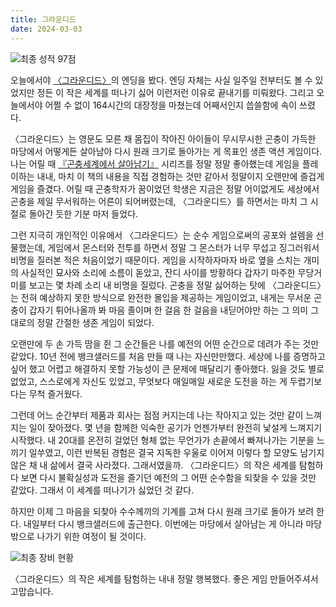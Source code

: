 ```yaml
---
title: 그라운디드
date: 2024-03-03
---
```


![최종 성적 97점](/attachments/grounded/final-score.webp)

오늘에서야 [〈그라운디드〉](https://grounded.obsidian.net/)의 엔딩을 봤다. 엔딩 자체는 사실 일주일 전부터도 볼 수 있었지만 정든 이 작은 세계를 떠나기 싫어 이런저런 이유로 끝내기를 미뤄왔다. 그리고 오늘에서야 어쩔 수 없이 164시간의 대장정을 마쳤는데 어째서인지 씁쓸함에 속이 쓰렸다.

〈그라운디드〉는 영문도 모른 채 몸집이 작아진 아이들이 무시무시한 곤충이 가득한 마당에서 어떻게든 살아남아 다시 원래 크기로 돌아가는 게 목표인 생존 액션 게임이다. 나는 어릴 때 [『곤충세계에서 살아남기』](https://www.aladin.co.kr/shop/wproduct.aspx?ItemId=32006915) 시리즈를 정말 정말 좋아했는데 게임을 플레이하는 내내, 마치 이 책의 내용을 직접 경험하는 것만 같아서 정말이지 오랜만에 즐겁게 게임을 즐겼다. 어릴 때 곤충학자가 꿈이었던 학생은 지금은 정말 어이없게도 세상에서 곤충을 제일 무서워하는 어른이 되어버렸는데, 〈그라운디드〉를 하면서는 마치 그 시절로 돌아간 듯한 기분 마저 들었다.

그런 지극히 개인적인 이유에서 〈그라운디드〉는 순수 게임으로써의 공포와 설렘을 선물했는데, 게임에서 몬스터와 전투를 하면서 정말 그 몬스터가 너무 무섭고 징그러워서 비명을 질러본 적은 처음이었기 때문이다.
게임을 시작하자마자 바로 옆을 스치는 개미의 사실적인 묘사와 소리에 소름이 돋았고, 잔디 사이를 방황하다 갑자기 마주한 무당거미를 보고는 몇 차례 소리 내 비명을 질렀다.
곤충을 정말 싫어하는 탓에 〈그라운디드〉는 전혀 예상하지 못한 방식으로 완전한 몰입을 제공하는 게임이었고, 내게는 무서운 곤충이 갑자기 튀어나올까 봐 마음 졸이며 한 걸음 한 걸음을 내딛어야만 하는 그 의미 그대로의 정말 간절한 생존 게임이 되었다.

오랜만에 두 손 가득 땀을 쥔 그 순간들은 나를 예전의 어떤 순간으로 데려가 주는 것만 같았다. 10년 전에 뱅크샐러드를 처음 만들 때 나는 자신만만했다.
세상에 나를 증명하고 싶어 했고 어렵고 해결하지 못할 가능성이 큰 문제에 매달리기 좋아했다.
잃을 것도 별로 없었고, 스스로에게 자신도 있었고, 무엇보다 매일매일 새로운 도전을 하는 게 두렵기보다는 무척 즐거웠다.

그런데 어느 순간부터 제품과 회사는 점점 커지는데 나는 작아지고 있는 것만 같이 느껴지는 일이 잦아졌다.
몇 년을 함께한 익숙한 공기가 언젠가부터 완전히 낯설게 느껴지기 시작했다.
내 20대를 온전히 걸었던 형체 없는 무언가가 손끝에서 빠져나가는 기분을 느끼기 일쑤였고, 이런 반복된 경험은 결국 지독한 우울로 이어져 이렇다 할 모양도 남기지 않은 채 내 삶에서 결국 사라졌다.
그래서였을까. 〈그라운디드〉의 작은 세계를 탐험하다 보면 다시 불확실성과 도전을 즐기던 예전의 그 어떤 순수함을 되찾을 수 있을 것만 같았다.
그래서 이 세계를 떠나기가 싫었던 것 같다.

하지만 이제 그 마음을 되찾아 수수께끼의 기계를 고쳐 다시 원래 크기로 돌아가 보려 한다. 내일부터 다시 뱅크샐러드에 출근한다.
이번에는 마당에서 살아남는 게 아니라 마당 밖으로 나가기 위한 여정이 될 것이다.

![최종 장비 현황](/attachments/grounded/equipment.webp)

〈그라운디드〉의 작은 세계를 탐험하는 내내 정말 행복했다. 좋은 게임 만들어주셔서 고맙습니다.
